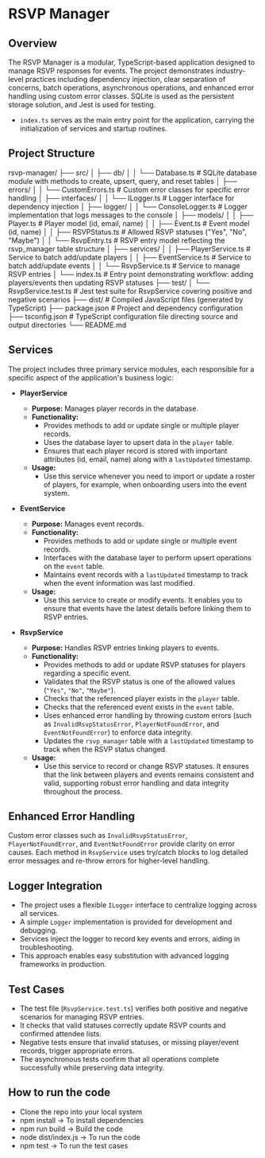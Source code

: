 # RSVP Manager

## Overview

The RSVP Manager is a modular, TypeScript-based application designed to manage RSVP responses for events. The project demonstrates industry-level practices including dependency injection, clear separation of concerns, batch operations, asynchronous operations, and enhanced error handling using custom error classes. SQLite is used as the persistent storage solution, and Jest is used for testing.

-   `index.ts` serves as the main entry point for the application, carrying the initialization of services and startup routines.

## Project Structure

rsvp-manager/
├── src/
│   ├── db/
│   │   └── Database.ts             # SQLite database module with methods to create, upsert, query, and reset tables
│   ├── errors/
│   │   └── CustomErrors.ts         # Custom error classes for specific error handling
│   ├── interfaces/
│   │   └── ILogger.ts              # Logger interface for dependency injection
│   ├── logger/
│   │   └── ConsoleLogger.ts        # Logger implementation that logs messages to the console
│   ├── models/
│   │   ├── Player.ts               # Player model (id, email, name)
│   │   ├── Event.ts                # Event model (id, name)
│   │   ├── RSVPStatus.ts           # Allowed RSVP statuses ("Yes", "No", "Maybe")
│   │   └── RsvpEntry.ts            # RSVP entry model reflecting the rsvp_manager table structure
│   ├── services/
│   │   ├── PlayerService.ts        # Service to batch add/update players
│   │   ├── EventService.ts         # Service to batch add/update events
│   │   └── RsvpService.ts          # Service to manage RSVP entries
│   └── index.ts                    # Entry point demonstrating workflow: adding players/events then updating RSVP statuses
├── test/
│   └── RsvpService.test.ts         # Jest test suite for RsvpService covering positive and negative scenarios
├── dist/                           # Compiled JavaScript files (generated by TypeScript)
├── package.json                    # Project and dependency configuration
├── tsconfig.json                   # TypeScript configuration file directing source and output directories
└── README.md

## Services

The project includes three primary service modules, each responsible for a specific aspect of the application's business logic:

-   **PlayerService**
    -   **Purpose:** Manages player records in the database.
    -   **Functionality:**
        -   Provides methods to add or update single or multiple player records.
        -   Uses the database layer to upsert data in the `player` table.
        -   Ensures that each player record is stored with important attributes (id, email, name) along with a `lastUpdated` timestamp.
    -   **Usage:**
        -   Use this service whenever you need to import or update a roster of players, for example, when onboarding users into the event system.

-   **EventService**
    -   **Purpose:** Manages event records.
    -   **Functionality:**
        -   Provides methods to add or update single or multiple event records.
        -   Interfaces with the database layer to perform upsert operations on the `event` table.
        -   Maintains event records with a `lastUpdated` timestamp to track when the event information was last modified.
    -   **Usage:**
        -   Use this service to create or modify events. It enables you to ensure that events have the latest details before linking them to RSVP entries.

-   **RsvpService**
    -   **Purpose:** Handles RSVP entries linking players to events.
    -   **Functionality:**
        -   Provides methods to add or update RSVP statuses for players regarding a specific event.
        -   Validates that the RSVP status is one of the allowed values (`"Yes"`, `"No"`, `"Maybe"`).
        -   Checks that the referenced player exists in the `player` table.
        -   Checks that the referenced event exists in the `event` table.
        -   Uses enhanced error handling by throwing custom errors (such as `InvalidRsvpStatusError`, `PlayerNotFoundError`, and `EventNotFoundError`) to enforce data integrity.
        -   Updates the `rsvp_manager` table with a `lastUpdated` timestamp to track when the RSVP status changed.
    -   **Usage:**
        -   Use this service to record or change RSVP statuses. It ensures that the link between players and events remains consistent and valid, supporting robust error handling and data integrity throughout the process.

## Enhanced Error Handling

Custom error classes such as `InvalidRsvpStatusError`, `PlayerNotFoundError`, and `EventNotFoundError` provide clarity on error causes. Each method in `RsvpService` uses try/catch blocks to log detailed error messages and re-throw errors for higher-level handling.

## Logger Integration

-   The project uses a flexible `ILogger` interface to centralize logging across all services.
-   A simple `Logger` implementation is provided for development and debugging.
-   Services inject the logger to record key events and errors, aiding in troubleshooting.
-   This approach enables easy substitution with advanced logging frameworks in production.

## Test Cases

-   The test file (`RsvpService.test.ts`) verifies both positive and negative scenarios for managing RSVP entries.
-   It checks that valid statuses correctly update RSVP counts and confirmed attendee lists.
-   Negative tests ensure that invalid statuses, or missing player/event records, trigger appropriate errors.
-   The asynchronous tests confirm that all operations complete successfully while preserving data integrity.

## How to run the code

-   Clone the repo into your local system
-   npm install -> To install dependencies
-   npm run build -> Build the code
-   node dist/index.js -> To run the code
-   npm test -> To run the test cases